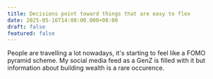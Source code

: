 ```yaml
---
title: Decisions point toward things that are easy to flex
date: 2025-05-16T14:08:00.000+08:00
draft: false
featured: false
---
```

People are travelling a lot nowadays, it's starting to feel like a FOMO pyramid scheme. My social media feed as a GenZ is filled with it but information about building wealth is a rare occurence.
